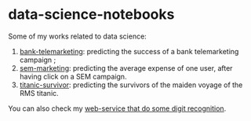 # data-science-notebooks

 Some of my works related to data science:

 1. [bank-telemarketing](bank-telemarketing/): predicting the success of a bank telemarketing campaign ;
 1. [sem-marketing](sem-marketing/): predicting the average expense of one user, after having click on a SEM campaign.
 1. [titanic-survivor](titanic-survivor/): predicting the survivors of the maiden voyage of the RMS titanic.

You can also check my [web-service that do some digit recognition](https://github.com/gobert/digit-recognition).

